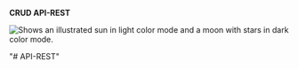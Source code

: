 **CRUD API-REST**

<picture>
  <source media="(prefers-color-scheme: dark)" srcset="https://www.pngfind.com/pngs/m/53-535670_spring-framework-logo-spring-boot-hd-png-download.png">
  <source media="(prefers-color-scheme: light)" srcset="https://user-images.githubusercontent.com/25423296/163456779-a8556205-d0a5-45e2-ac17-42d089e3c3f8.png">
  <img alt="Shows an illustrated sun in light color mode and a moon with stars in dark color mode." src="https://www.pngfind.com/pngs/m/53-535670_spring-framework-logo-spring-boot-hd-png-download.png">
</picture>


"# API-REST" 

